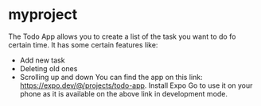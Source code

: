 # myproject
The Todo App allows you to create a list of the task you want to do fo certain time.
It has some certain features like:
- Add new task
- Deleting old ones
- Scrolling up and down
You can find the app on this link: https://expo.dev/@/projects/todo-app.
Install Expo Go to use it on your phone as it is available on the above link in development mode.
